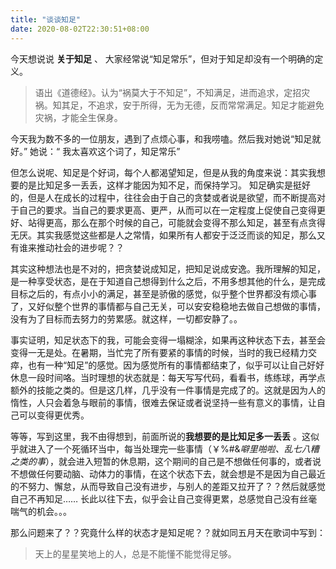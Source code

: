 ```yaml
---
title: "谈谈知足"
date: 2020-08-02T22:30:51+08:00
---
```


今天想说说 **关于知足** 、 大家经常说“知足常乐”，但对于知足却没有一个明确的定义。

>    语出《道德经》。认为“祸莫大于不知足”，不知满足，进而追求，定招灾祸。知其足，不追求，安于所得，无为无德，反而常常满足。知足才能避免灾祸，才能全生保身。

今天我为数不多的一位朋友，遇到了点烦心事，和我唠嗑。然后我对她说“知足就好。” 她说：“ 我太喜欢这个词了，知足常乐”

 但怎么说呢、知足是个好词，每个人都渴望知足，但是从我的角度来说：其实我想要的是比知足多一丢丢，这样才能因为知不足，而保持学习。 知足确实是挺好的，但是人在成长的过程中，往往会由于自己的贪婪或者说是欲望，而不断提高对于自己的要求。当自己的要求更高、更严，从而可以在一定程度上促使自己变得更好、站得更高，那么在那个时候的自己，可能就会变得不那么知足，甚至有点贪得无厌。其实我感觉这些都是人之常情，如果所有人都安于泛泛而谈的知足，那么又有谁来推动社会的进步呢？？ 

其实这种想法也是不对的，把贪婪说成知足，把知足说成安逸。我所理解的知足，是一种享受状态，是在于知道自己想得到什么之后，不用多想其他的什么，是完成目标之后的，有点小小的满足，甚至是骄傲的感觉，似乎整个世界都没有烦心事了，又好似整个世界的事情都与自己无关，可以安安稳稳地去做自己想做的事情，没有为了目标而去努力的劳累感。就这样，一切都安静了。。

事实证明，知足状态下的我，可能会变得一塌糊涂，如果再这种状态下去，甚至会变得一无是处。在暑期，当忙完了所有要紧的事情的时候，当时的我已经精力交瘁，也有一种“知足”的感觉。因为感觉所有的事情都结束了，似乎可以让自己好好休息一段时间咯。当时理想的状态就是：每天写写代码，看看书，练练球，再学点额外的技能之类的。但是这几样，几乎没有一件事情是完成了的。这就是因为人的惰性，人只会着急与眼前的事情，很难去保证或者说坚持一些有意义的事情，让自己可以变得更优秀。

等等，写到这里，我不由得想到，前面所说的**我想要的是比知足多一丢丢** 。这似乎就进入了一个死循环当中，每当处理完一些事情（￥%#&*噼里啪啦、乱七八糟之类的事*），就会进入短暂的休息期，这个期间的自己是不想做任何事的，或者说不想做任何要动脑、动体力的事情，在这个状态下去，就会想是不是因为自己最近的不努力、懈怠，从而导致自己没有进步，与别人的差距又拉开了？？然后就感觉自己不再知足…… 长此以往下去，似乎会让自己变得更累，总感觉自己没有丝毫喘气的机会。。。

那么问题来了？？究竟什么样的状态才是知足呢？？就如同五月天在歌词中写到：

>    天上的星星笑地上的人，总是不能懂不能觉得足够。

